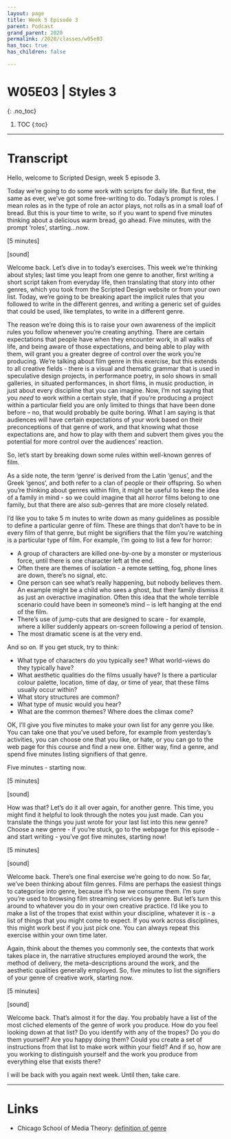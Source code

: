 ```yaml
---
layout: page
title: Week 5 Episode 3
parent: Podcast
grand_parent: 2020
permalink: /2020/classes/w05e03
has_toc: true
has_children: false

---
```


# W05E03 | Styles 3
{: .no_toc}

1. TOC
{:toc}



<!-- # Listen

<iframe src="https://anchor.fm/scripteddesign/embed/episodes/S01-W05-E02-Scripted-Design--Week-5-Episode-2-em84ke" height="102px" width="100%" frameborder="0" scrolling="no"></iframe>

<br>

[Leave a voice message for the show!](https://anchor.fm/scripteddesign/message){: .button}

### Subscribe

Subscribe to Scripted Design on your favourite podcast platform:

[Spotify](https://open.spotify.com/show/3sYD3KyPJXnIHUY2m2uFcy){: .button} [Apple Podcasts](https://podcasts.apple.com/nl/podcast/scripted-design/id1533696064?l=en){: .button} [Google Podcasts](https://www.google.com/podcasts?feed=aHR0cHM6Ly9hbmNob3IuZm0vcy8zN2QzMjZjNC9wb2RjYXN0L3Jzcw==){: .button} [Breaker](https://breaker.audio/scripted-design){: .button} [Pocket Casts](https://pca.st/h40ivs5f){: .button} [Anchor.fm](https://anchor.fm/scripteddesign){: .button} [RadioPublic](https://radiopublic.com/scripted-design-WaxpdP){: .button} [Castbox](https://castbox.fm/channel/Scripted-Design-id3371338){: .button} [RSS](https://anchor.fm/s/37d326c4/podcast/rss){: .button} -->

---

# Transcript


Hello, welcome to Scripted Design, week 5 episode 3.

Today we’re going to do some work with scripts for daily life. But first, the same as ever, we’ve got some free-writing to do. Today’s prompt is roles. I mean roles as in the type of role an actor plays, not rolls as in a small loaf of bread. But this is your time to write, so if you want to spend five minutes thinking about a delicious warm bread, go ahead. Five minutes, with the prompt ‘roles’, starting...now.

[5 minutes]

[sound]

Welcome back. Let’s dive in to today’s exercises. This week we’re thinking about styles; last time you leapt from one genre to another, first writing a short script taken from everyday life, then translating that story into other genres, which you took from the Scripted Design website or from your own list. Today, we’re going to be breaking apart the implicit rules that you followed to write in the different genres, and writing a generic set of guides that could be used, like templates, to write in a different genre.

The reason we’re doing this is to raise your own awareness of the implicit rules you follow whenever you’re creating anything. There are certain expectations that people have when they encounter work, in all walks of life, and being aware of those expectations, and being able to play with them, will grant you a greater degree of control over the work you’re producing. We’re talking about film genre in this exercise, but this extends to all creative fields - there is a visual and thematic grammar that is used in speculative design projects, in performance poetry, in solo shows in small galleries, in situated performances, in short films, in music production, in just about every discipline that you can imagine. Now, I’m not saying that you _need_ to work within a certain style, that if you’re producing a project within a particular field you are only limited to things that have been done before – no, that would probably be quite boring. What I am saying is that audiences will have certain expectations of your work based on their preconceptions of that genre of work, and that knowing what those expectations are, and how to play with them and subvert them gives you the potential for more control over the audiences’ reaction.

So, let’s start by breaking down some rules within well-known genres of film.

As a side note, the term ‘genre’ is derived from the Latin ‘genus’, and the Greek ‘genos’, and both refer to a clan of people or their offspring. So when you’re thinking about genres within film, it might be useful to keep the idea of a family in mind - so we could imagine that all horror films belong to one family, but that there are also sub-genres that are more closely related.

I’d like you to take 5 m inutes to write down as many guidelines as possible to define a particular genre of film. These are things that don’t have to be in every film of that genre, but might be signifiers that the film you’re watching is a particular type of film. For example, I’m going to list a few for horror:



*   A group of characters are killed one-by-one by a monster or mysterious force, until there is one character left at the end.
*   Often there are themes of isolation - a remote setting, fog, phone lines are down, there’s no signal, etc.
*   One person can see what’s really happening, but nobody believes them. An example might be a child who sees a ghost, but their family dismiss it as just an overactive imagination. Often this idea that the whole terrible scenario could have been in someone’s mind – is left hanging at the end of the film.
*   There’s use of jump-cuts that are designed to scare - for example, where a killer suddenly appears on-screen following a period of tension.
*   The most dramatic scene is at the very end.

And so on. If you get stuck, try to think:



*   What type of characters do you typically see? What world-views do they typically have?
*   What aesthetic qualities do the films usually have? Is there a particular colour palette, location, time of day, or time of year, that these films usually occur within?
*   What story structures are common?
*   What type of music would you hear?
*   What are the common themes? Where does the climax come?

OK, I’ll give you five minutes to make your own list for any genre you like. You can take one that you’ve used before, for example from yesterday’s activities, you can choose one that you like, or hate, or you can go to the web page for this course and find a new one. Either way, find a genre, and spend five minutes listing signifiers of that genre.

Five minutes - starting now.

[5 minutes]

[sound]

How was that? Let’s do it all over again, for another genre. This time, you might find it helpful to look through the notes you just made. Can you translate the things you just wrote for your last list into this new genre? Choose a new genre - if you’re stuck, go to the webpage for this episode - and start writing - you’ve got five minutes, starting now!

[5 minutes]

[sound]

Welcome back. There’s one final exercise we’re going to do now. So far, we’ve been thinking about film genres. Films are perhaps the easiest things to categorise into genre, because it’s how we consume them. I’m sure you’re used to browsing film streaming services by genre. But let’s turn this around to whatever you do in your own creative practice. I’d like you to make a list of the tropes that exist within your discipline, whatever it is - a list of things that you might come to expect. If you work across disciplines, this might work best if you just pick one. You can always repeat this exercise within your own time later.

Again, think about the themes you commonly see, the contexts that work takes place in, the narrative structures employed around the work, the method of delivery, the meta-descriptions around the work, and the aesthetic qualities generally employed. So, five minutes to list the signifiers of your genre of creative work, starting now.

[5 minutes]

[sound]

Welcome back. That’s almost it for the day. You probably have a list of the most cliched elements of the genre of work you produce. How do you feel looking down at that list? Do you identify with any of the tropes? Do you do them yourself? Are you happy doing them? Could you create a set of instructions from that list to make work within your field? And if so, how are you working to distinguish yourself and the work you produce from everything else that exists there?

I will be back with you again next week. Until then, take care.


---

# Links

*   Chicago School of Media Theory: [definition of genre](https://lucian.uchicago.edu/blogs/mediatheory/keywords/genre/)
